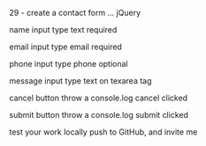 29 - create a contact form … jQuery

name
  input type text
  required

email
  input type email
  required

phone
  input type phone
  optional

message
  input type text
  on texarea tag

cancel button
  throw a console.log
  cancel clicked

submit button
  throw a console.log
  submit clicked

test your work locally
  push to GitHub, and invite me
